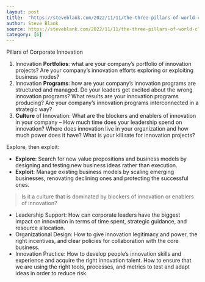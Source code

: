 ```yaml
---
layout: post
title:  "https://steveblank.com/2022/11/11/the-three-pillars-of-world-class-corporate-innovation/"
author: Steve Blank
source: https://steveblank.com/2022/11/11/the-three-pillars-of-world-class-corporate-innovation/
category: [6]
---
```


Pillars of Corporate Innovation

1. Innovation **Portfolios**: what are your company’s portfolio of innovation projects? Are your company’s innovation efforts exploring or exploiting business modes?
1. Innovation **Programs**: how are your company’s innovation programs are structured and managed. Do your leaders get excited about the wrong innovation programs? What results are your innovation programs producing? Are your company’s innovation programs interconnected in a strategic way?
1. **Culture** of Innovation: What are the blockers and enablers of innovation in your company – How much time does your leadership spend on innovation? Where does innovation live in your organization and how much power does it have? What is your kill rate for innovation projects?

Explore, then exploit:

- **Explore**: Search for new value propositions and business models by designing and testing new business ideas rather than execution.
- **Exploit**: Manage existing business models by scaling emerging businesses, renovating declining ones and protecting the successful ones.

> Is it a culture that is dominated by blockers of innovation or enablers of innovation?

- Leadership Support: How can corporate leaders have the biggest impact on innovation in terms of time spent, strategic guidance, and resource allocation.
- Organizational Design: How to give innovation legitimacy and power, the right incentives, and clear policies for collaboration with the core business.
- Innovation Practice: How to develop people’s innovation skills and experience and acquire the right innovation talent. How to ensure that we are using the right tools, processes, and metrics to test and adapt ideas in order to reduce risk.
